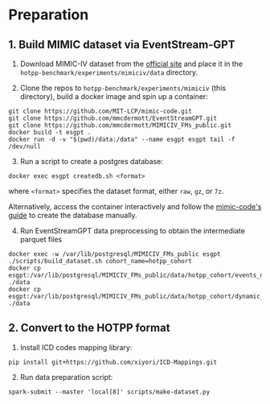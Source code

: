 # Preparation

## 1. Build MIMIC dataset via EventStream-GPT

1. Download MIMIC-IV dataset from the [official site](https://mimic.mit.edu/) and place it in the `hotpp-benchmark/experiments/mimiciv/data` directory.

2. Clone the repos to `hotpp-benchmark/experiments/mimiciv` (this directory), build a docker image and spin up a container:
```
git clone https://github.com/MIT-LCP/mimic-code.git
git clone https://github.com/mmcdermott/EventStreamGPT.git
git clone https://github.com/mmcdermott/MIMICIV_FMs_public.git
docker build -t esgpt .
docker run -d -v "$(pwd)/data:/data" --name esgpt esgpt tail -f /dev/null
```
3. Run a script to create a postgres database:
```
docker exec esgpt createdb.sh <format>
```
where `<format>` specifies the dataset format, either `raw`, `gz`, or `7z`.

Alternatively, access the container interactively and follow the [mimic-code's guide](https://github.com/MIT-LCP/mimic-code/tree/main/mimic-iv/buildmimic/postgres) to create the database manually.

4. Run EventStreamGPT data preprocessing to obtain the intermediate parquet files
```
docker exec -w /var/lib/postgresql/MIMICIV_FMs_public esgpt ./scripts/build_dataset.sh cohort_name=hotpp_cohort
docker cp esgpt:/var/lib/postgresql/MIMICIV_FMs_public/data/hotpp_cohort/events_df.parquet ./data
docker cp esgpt:/var/lib/postgresql/MIMICIV_FMs_public/data/hotpp_cohort/dynamic_measurements_df.parquet ./data
```

## 2. Convert to the HOTPP format

1. Install ICD codes mapping library:
```
pip install git+https://github.com/xiyori/ICD-Mappings.git
```
2. Run data preparation script:
```
spark-submit --master 'local[8]' scripts/make-dataset.py
```
